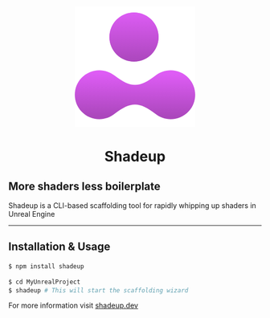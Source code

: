 <center>

![Logo](/resources/img/logo.png)

<h1>Shadeup</h1>

</center>

## More shaders less boilerplate

Shadeup is a CLI-based scaffolding tool for rapidly whipping up shaders in Unreal Engine

---

## Installation & Usage

```sh
$ npm install shadeup
```

```sh
$ cd MyUnrealProject
$ shadeup # This will start the scaffolding wizard
```

For more information visit [shadeup.dev](https://shadeup.dev/docs)
